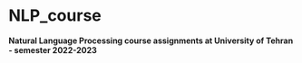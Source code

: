 # NLP_course

**Natural Language Processing course assignments at University of Tehran - semester 2022-2023**
